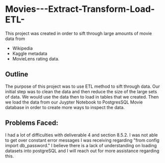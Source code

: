 # Movies---Extract-Transform-Load-ETL-

This project was created in order to sift through large amounts of movie data from
- Wikipedia
- Kaggle metadata 
- MovieLens rating data.

## Outline

The purpose of this project was to use ETL method to sift through data.
Our initial step was to clean the data and then reduce the size of the large sets of data.
We would use the data then to load in tables that we created.
Then we load the data from our Juypter Notebook to PostgresSQL Movie database in order to create more ways to inspect the data. 

## Problems Faced:

I had a lot of difficulties with deliverable 4 and section 8.5.2. I was not able to get over constant error messages I was receiving regarding "from config import db_password." I believe there is a lack of understanding on loading datasets into postgreSQL and I will reach out for more assistance regarding this.  




